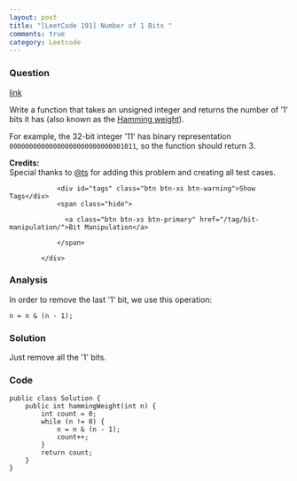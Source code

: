 ```yaml
---
layout: post
title: "[LeetCode 191] Number of 1 Bits "
comments: true
category: Leetcode
---
```


### Question 

[link](https://leetcode.com/problems/number-of-1-bits/)

<div class="question-content">
              <p></p><p>Write a function that takes an unsigned integer and returns the number of ’1' bits it has (also known as the <a href="http://en.wikipedia.org/wiki/Hamming_weight">Hamming weight</a>).</p>

<p>For example, the 32-bit integer ’11' has binary representation <code>00000000000000000000000000001011</code>, so the function should return 3.</p>

<p><b>Credits:</b><br>Special thanks to <a href="https://oj.leetcode.com/discuss/user/ts">@ts</a> for adding this problem and creating all test cases.</p><p></p>
              
                <div id="tags" class="btn btn-xs btn-warning">Show Tags</div>
                <span class="hide">
                  
                  <a class="btn btn-xs btn-primary" href="/tag/bit-manipulation/">Bit Manipulation</a>
                  
                </span>
              
            </div>

### Analysis

In order to remove the last '1' bit, we use this operation: 

    n = n & (n - 1);

### Solution

Just remove all the '1' bits. 

### Code

    public class Solution {
        public int hammingWeight(int n) {
            int count = 0;
            while (n != 0) {
                n = n & (n - 1);
                count++;
            }
            return count;
        }
    }
